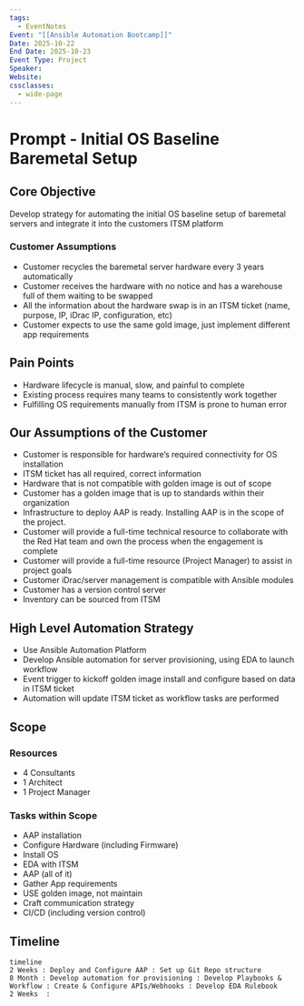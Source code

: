 ```yaml
---
tags:
  - EventNotes
Event: "[[Ansible Automation Bootcamp]]"
Date: 2025-10-22
End Date: 2025-10-23
Event Type: Project
Speaker:
Website:
cssclasses:
  - wide-page
---
```

# Prompt - Initial OS Baseline Baremetal Setup
## Core Objective
Develop strategy for automating the initial OS baseline
setup of baremetal servers and integrate it into the
customers ITSM platform
### Customer Assumptions
- Customer recycles the baremetal server
hardware every 3 years automatically
- Customer receives the hardware with no notice
and has a warehouse full of them waiting to be
swapped
- All the information about the hardware swap is in
an ITSM ticket (name, purpose, IP, iDrac IP,
configuration, etc)
- Customer expects to use the same gold image,
just implement different app requirements

## Pain Points
- Hardware lifecycle is manual, slow, and painful to complete
- Existing process requires many teams to consistently work together
- Fulfilling OS requirements manually from ITSM is prone to human error

## Our Assumptions of the Customer
- Customer is responsible for hardware’s required connectivity for OS installation
- ITSM ticket has all required, correct information
- Hardware that is not compatible with golden image is out of scope
- Customer has a golden image that is up to standards within their organization
- Infrastructure to deploy AAP is ready. Installing AAP is in the scope of the project.
- Customer will provide a full-time technical resource to collaborate with the Red Hat team and own the process when the engagement is complete
- Customer will provide a full-time resource (Project Manager) to assist in project goals
- Customer iDrac/server management is compatible with Ansible modules
- Customer has a version control server
- Inventory can be sourced from ITSM

## High Level Automation Strategy
- Use Ansible Automation Platform
- Develop Ansible automation for server provisioning, using EDA to launch workflow
- Event trigger to kickoff golden image install and configure based on data in ITSM ticket 
- Automation will update ITSM ticket as workflow tasks are performed

## Scope
### Resources
- 4 Consultants
- 1 Architect
- 1 Project Manager

### Tasks within Scope
- AAP installation
- Configure Hardware (including Firmware) 
- Install OS
- EDA with ITSM
- AAP (all of it)
- Gather App requirements
- USE golden image, not maintain
- Craft communication strategy
- CI/CD (including version control)

## Timeline
```
timeline
2 Weeks : Deploy and Configure AAP : Set up Git Repo structure
8 Month : Develop automation for provisioning : Develop Playbooks & Workflow : Create & Configure APIs/Webhooks : Develop EDA Rulebook
2 Weeks  : 
```
